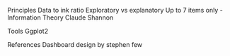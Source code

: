 Principles
Data to ink ratio
Exploratory vs explanatory
Up to 7 items only - Information Theory Claude Shannon

Tools
Ggplot2

References
Dashboard design by stephen few